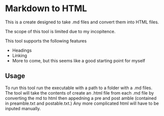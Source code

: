 # Markdown to HTML

This is a create designed to take .md files and convert them into HTML files.

The scope of this tool is limited due to my incopitence.

This tool supports the following features

- Headings
- Linking
- More to come, but this seems like a good starting point for myself

## Usage 

To run this tool run the executable with a path to a folder with a .md files. The tool will take the contents of create an .html file from each .md file by converting the md to html then appedning a pre and post amble (contained in preamble.txt and postable.txt.) Any more complicated html will have to be inputed manually.
